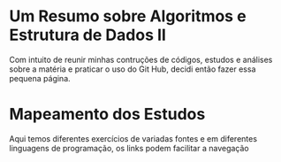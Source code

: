 # Um Resumo sobre Algoritmos e Estrutura de Dados II
Com intuito de reunir minhas contruções de códigos, estudos e análises sobre a matéria e praticar o uso do Git Hub, decidi então fazer essa pequena página.

# Mapeamento dos Estudos
Aqui temos diferentes exercícios de variadas fontes e em diferentes linguagens de programação, os links podem facilitar a navegação

